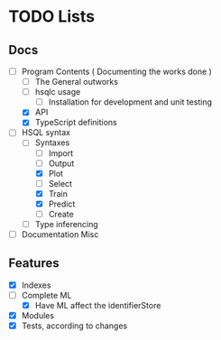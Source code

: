 # TODO Lists

## Docs

 - [ ] Program Contents ( Documenting the works done )
   - [ ] The General outworks
   - [ ] hsqlc usage
     - [ ] Installation for development and unit testing
   - [X] API
   - [X] TypeScript definitions
 - [ ] HSQL syntax
   - [ ] Syntaxes
     - [ ] Import
     - [ ] Output
     - [X] Plot
     - [ ] Select
     - [X] Train
     - [X] Predict
     - [ ] Create
   - [ ] Type inferencing
 - [ ] Documentation Misc

## Features

 - [X] Indexes
 - [ ] Complete ML
   - [X] Have ML affect the identifierStore
 - [X] Modules 
 - [X] Tests, according to changes
